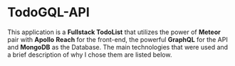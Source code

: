 # TodoGQL-API

This application is a **Fullstack TodoList** that utilizes the power of **Meteor** pair with **Apollo** **Reach** for the front-end, the powerful **GraphQL** for the API and **MongoDB** as the Database. The main technologies that were used and a brief description of why I chose them are listed below.
